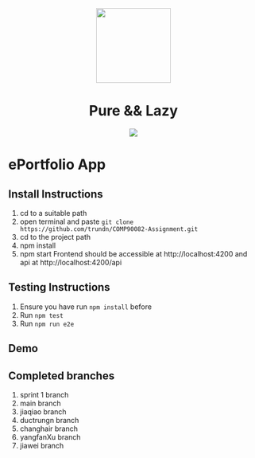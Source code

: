 <div align="center">
    <img src="https://upload.wikimedia.org/wikipedia/commons/3/39/Lambda_lc.svg" height="150"/>
</div>
<h1 align="center">
    Pure && Lazy
</h1>
<div align="center">
    <img src="https://pyheroku-badge.herokuapp.com/?app=pure-and-lazy&style=flat"/>
</div>

# ePortfolio App

## Install Instructions
1. cd to a suitable path
2. open terminal and paste `git clone https://github.com/trundn/COMP90082-Assignment.git`
3. cd to the project path
4. npm install
5. npm start
Frontend should be accessible at http://localhost:4200 and api at http://localhost:4200/api

## Testing Instructions
1. Ensure you have run `npm install` before
2. Run `npm test`
3. Run `npm run e2e`

## Demo


## Completed branches
1. sprint 1 branch
2. main branch
3. jiaqiao branch
4. ductrungn branch
5. changhair branch
6. yangfanXu branch
7. jiawei branch


